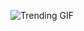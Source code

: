
<!-- GIF_SECTION -->
![Trending GIF](https://media1.giphy.com/media/v1.Y2lkPThiYjIxNzcyeDNzemhjOHhjOHJpNDRzMDIyZmRoNm11YmVmNDNwNzlibGRhanFqMCZlcD12MV9naWZzX3NlYXJjaCZjdD1n/wQAbcl6iDnawokpLj9/giphy.gif)
<!-- END_GIF_SECTION -->
